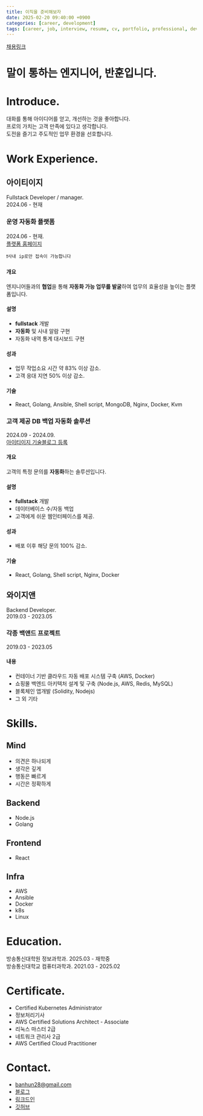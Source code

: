```yaml
---
title: 이직을 준비해보자
date: 2025-02-20 09:40:00 +0900
categories: [career, development]
tags: [career, job, interview, resume, cv, portfolio, professional, development, engineer, experience, skills]     # TAG names should always be lowercase
---
```


[채용링크](https://toss.im/career/job-detail?job_id=6046801003&detailedPosition=InfraOps%20Engineer)
# 말이 통하는 엔지니어, 반훈입니다.

# Introduce.          

대화를 통해 아이디어를 얻고, 개선하는 것을 좋아합니다.  
프로의 가치는 고객 만족에 있다고 생각합니다.  
도전을 즐기고 주도적인 업무 환경을 선호합니다.

# Work Experience.
## 아이티이지
Fullstack Developer / manager.  
2024.06 - 현재
### 운영 자동화 플랫폼
2024.06 - 현재.  
[플랫폼 홈페이지](https://ops.iteasy.co.kr)
~~~
❗️사내 ip로만 접속이 가능합니다
~~~
#### 개요
엔지니어들과의 **협업**을 통해 **자동화 가능 업무를 발굴**하여 업무의 효율성을 높이는 플랫폼입니다. 

#### 설명
- **fullstack** 개발
- **자동화** 및 사내 알람 구현
- 자동화 내역 통계 대시보드 구현

#### 성과
- 업무 작업소요 시간 약 83% 이상 감소.
- 고객 응대 지연 50% 이상 감소.

#### 기술
- React, Golang, Ansible, Shell script, MongoDB, Nginx, Docker, Kvm

### 고객 제공 DB 백업 자동화 솔루션
2024.09 - 2024.09.  
[아이티이지 기술블로그 등록](https://iteasytech.com/2024/11/12/고객-맞춤형-db-백업-및-복원-솔루션-개발-사례/)
#### 개요
고객의 특정 문의를 **자동화**하는 솔루션입니다.

#### 설명
- **fullstack** 개발
- 데이터베이스 수/자동 백업
- 고객에게 쉬운 웹인터페이스를 제공.

#### 성과
- 배포 이후 해당 문의 100% 감소.

#### 기술
- React, Golang, Shell script, Nginx, Docker

## 와이지앤
Backend Developer.  
2019.03 - 2023.05
### 각종 백앤드 프로젝트
2019.03 - 2023.05 

#### 내용
- 컨테이너 기반 클라우드 자동 배포 시스템 구축 (AWS, Docker)
- 쇼핑몰 백엔드 아키텍처 설계 및 구축 (Node.js, AWS, Redis, MySQL)
- 블록체인  앱개발 (Solidity, Nodejs)
- 그 외 기타


# Skills.
## Mind
- 의견은 하나되게
- 생각은 깊게
- 행동은 빠르게
- 시간은 정확하게

## Backend
- Node.js
- Golang

## Frontend
- React

## Infra
- AWS
- Ansible
- Docker
- k8s
- Linux

# Education.
방송통신대학원 정보과학과. 2025.03 - 재학중   
방송통신대학교 컴퓨터과학과. 2021.03 - 2025.02 

# Certificate.

- Certified Kubernetes Administrator
- 정보처리기사
- AWS Certified Solutions Architect - Associate
- 리눅스 마스터 2급
- 네트워크 관리사 2급
- AWS Certified Cloud Practitioner


# Contact.
- <banhun28@gmail.com>
- [블로그](https://banhun28.github.io/about/)
- [링크드인](https://www.linkedin.com/in/hey-ban/)
- [깃허브](https://github.com/banhun28)






